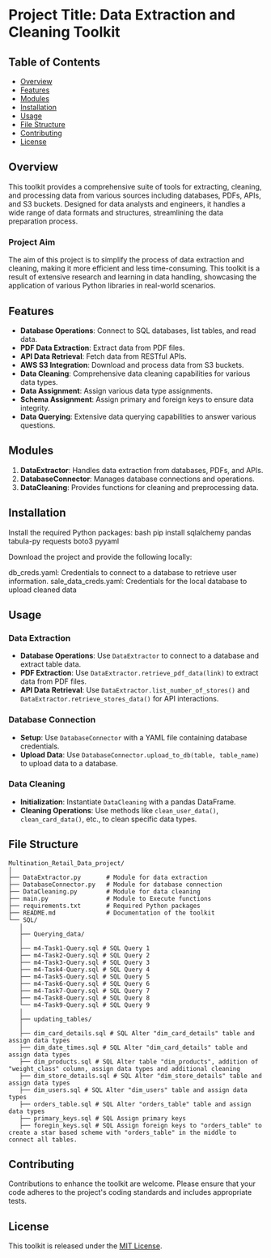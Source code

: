 # Project Title: Data Extraction and Cleaning Toolkit

## Table of Contents
- [Overview](#overview)
- [Features](#features)
- [Modules](#modules)
- [Installation](#installation)
- [Usage](#usage)
- [File Structure](#file-structure)
- [Contributing](#contributing)
- [License](#license)

## Overview
This toolkit provides a comprehensive suite of tools for extracting, cleaning, and processing data from various sources including databases, PDFs, APIs, and S3 buckets. Designed for data analysts and engineers, it handles a wide range of data formats and structures, streamlining the data preparation process.

### Project Aim
The aim of this project is to simplify the process of data extraction and cleaning, making it more efficient and less time-consuming. This toolkit is a result of extensive research and learning in data handling, showcasing the application of various Python libraries in real-world scenarios.

## Features
- **Database Operations**: Connect to SQL databases, list tables, and read data.
- **PDF Data Extraction**: Extract data from PDF files.
- **API Data Retrieval**: Fetch data from RESTful APIs.
- **AWS S3 Integration**: Download and process data from S3 buckets.
- **Data Cleaning**: Comprehensive data cleaning capabilities for various data types.
- **Data Assignment**: Assign various data type assignments.
- **Schema Assignment**: Assign primary and foreign keys to ensure data integrity.
- **Data Querying**: Extensive data querying capabilities to answer various questions.

## Modules
1. **DataExtractor**: Handles data extraction from databases, PDFs, and APIs.
2. **DatabaseConnector**: Manages database connections and operations.
3. **DataCleaning**: Provides functions for cleaning and preprocessing data.

## Installation
Install the required Python packages:
bash
pip install sqlalchemy pandas tabula-py requests boto3 pyyaml

Download the project and provide the following locally:

db_creds.yaml: Credentials to connect to a database to retrieve user information.
sale_data_creds.yaml: Credentials for the local database to upload cleaned data
 
## Usage

### Data Extraction
- **Database Operations**: Use `DataExtractor` to connect to a database and extract table data.
- **PDF Extraction**: Use `DataExtractor.retrieve_pdf_data(link)` to extract data from PDF files.
- **API Data Retrieval**: Use `DataExtractor.list_number_of_stores()` and `DataExtractor.retrieve_stores_data()` for API interactions.

### Database Connection
- **Setup**: Use `DatabaseConnector` with a YAML file containing database credentials.
- **Upload Data**: Use `DatabaseConnector.upload_to_db(table, table_name)` to upload data to a database.

### Data Cleaning
- **Initialization**: Instantiate `DataCleaning` with a pandas DataFrame.
- **Cleaning Operations**: Use methods like `clean_user_data()`, `clean_card_data()`, etc., to clean specific data types.

## File Structure
```
Multination_Retail_Data_project/
│
├── DataExtractor.py       # Module for data extraction
├── DatabaseConnector.py   # Module for database connection
├── DataCleaning.py        # Module for data cleaning
├── main.py                # Module to Execute functions
├── requirements.txt       # Required Python packages
├── README.md              # Documentation of the toolkit
└── SQL/
   │
   ├── Querying_data/
   │
   ├── m4-Task1-Query.sql # SQL Query 1
   ├── m4-Task2-Query.sql # SQL Query 2
   ├── m4-Task3-Query.sql # SQL Query 3
   ├── m4-Task4-Query.sql # SQL Query 4
   ├── m4-Task5-Query.sql # SQL Query 5
   ├── m4-Task6-Query.sql # SQL Query 6
   ├── m4-Task7-Query.sql # SQL Query 7
   ├── m4-Task8-Query.sql # SQL Query 8
   └── m4-Task9-Query.sql # SQL Query 9
   │
   ├── updating_tables/
   │
   ├── dim_card_details.sql # SQL Alter "dim_card_details" table and assign data types
   ├── dim_date_times.sql # SQL Alter "dim_card_details" table and assign data types
   ├── dim_products.sql # SQL Alter table "dim_products", addition of "weight_class" column, assign data types and additional cleaning
   ├── dim_store_details.sql # SQL Alter "dim_store_details" table and assign data types
   ├── dim_users.sql # SQL Alter "dim_users" table and assign data types
   ├── orders_table.sql # SQL Alter "orders_table" table and assign data types
   ├── primary_keys.sql # SQL Assign primary keys
   ├── foregin_keys.sql # SQL Assign foreign keys to "orders_table" to create a star based scheme with "orders_table" in the middle to connect all tables.
```

## Contributing
Contributions to enhance the toolkit are welcome. Please ensure that your code adheres to the project's coding standards and includes appropriate tests.

## License
This toolkit is released under the [MIT License](https://opensource.org/licenses/MIT).
